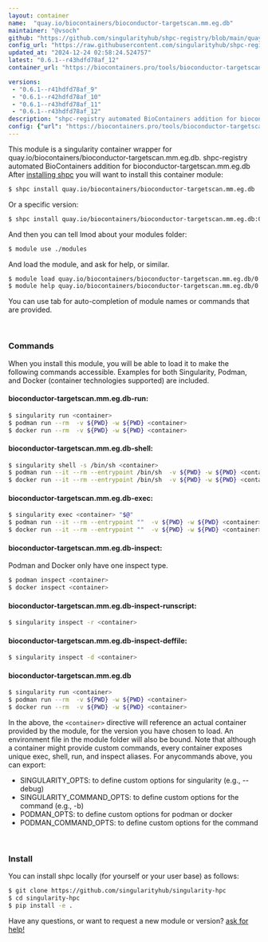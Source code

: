 ```yaml
---
layout: container
name:  "quay.io/biocontainers/bioconductor-targetscan.mm.eg.db"
maintainer: "@vsoch"
github: "https://github.com/singularityhub/shpc-registry/blob/main/quay.io/biocontainers/bioconductor-targetscan.mm.eg.db/container.yaml"
config_url: "https://raw.githubusercontent.com/singularityhub/shpc-registry/main/quay.io/biocontainers/bioconductor-targetscan.mm.eg.db/container.yaml"
updated_at: "2024-12-24 02:58:24.524757"
latest: "0.6.1--r43hdfd78af_12"
container_url: "https://biocontainers.pro/tools/bioconductor-targetscan.mm.eg.db"

versions:
 - "0.6.1--r41hdfd78af_9"
 - "0.6.1--r42hdfd78af_10"
 - "0.6.1--r43hdfd78af_11"
 - "0.6.1--r43hdfd78af_12"
description: "shpc-registry automated BioContainers addition for bioconductor-targetscan.mm.eg.db"
config: {"url": "https://biocontainers.pro/tools/bioconductor-targetscan.mm.eg.db", "maintainer": "@vsoch", "description": "shpc-registry automated BioContainers addition for bioconductor-targetscan.mm.eg.db", "latest": {"0.6.1--r43hdfd78af_12": "sha256:f44d59a50c6e0e4c70ab77c2f687536e77d695ceb2e24c5479e65acb16d068d8"}, "tags": {"0.6.1--r41hdfd78af_9": "sha256:e59c1d04db1c3bbe88ca3073fb9aa4e80a8b611befb95f6e6c35eac318bca418", "0.6.1--r42hdfd78af_10": "sha256:373bee41bad87df957ae1212a0db1935f3031c0970663e17ccbf2e80391d720e", "0.6.1--r43hdfd78af_11": "sha256:0931ee031ae17d0bd9f155237529fe7083ddf255d7a084532640b08d46983c83", "0.6.1--r43hdfd78af_12": "sha256:f44d59a50c6e0e4c70ab77c2f687536e77d695ceb2e24c5479e65acb16d068d8"}, "docker": "quay.io/biocontainers/bioconductor-targetscan.mm.eg.db"}
---
```


This module is a singularity container wrapper for quay.io/biocontainers/bioconductor-targetscan.mm.eg.db.
shpc-registry automated BioContainers addition for bioconductor-targetscan.mm.eg.db
After [installing shpc](#install) you will want to install this container module:


```bash
$ shpc install quay.io/biocontainers/bioconductor-targetscan.mm.eg.db
```

Or a specific version:

```bash
$ shpc install quay.io/biocontainers/bioconductor-targetscan.mm.eg.db:0.6.1--r43hdfd78af_12
```

And then you can tell lmod about your modules folder:

```bash
$ module use ./modules
```

And load the module, and ask for help, or similar.

```bash
$ module load quay.io/biocontainers/bioconductor-targetscan.mm.eg.db/0.6.1--r43hdfd78af_12
$ module help quay.io/biocontainers/bioconductor-targetscan.mm.eg.db/0.6.1--r43hdfd78af_12
```

You can use tab for auto-completion of module names or commands that are provided.

<br>

### Commands

When you install this module, you will be able to load it to make the following commands accessible.
Examples for both Singularity, Podman, and Docker (container technologies supported) are included.

#### bioconductor-targetscan.mm.eg.db-run:

```bash
$ singularity run <container>
$ podman run --rm  -v ${PWD} -w ${PWD} <container>
$ docker run --rm  -v ${PWD} -w ${PWD} <container>
```

#### bioconductor-targetscan.mm.eg.db-shell:

```bash
$ singularity shell -s /bin/sh <container>
$ podman run --it --rm --entrypoint /bin/sh  -v ${PWD} -w ${PWD} <container>
$ docker run --it --rm --entrypoint /bin/sh  -v ${PWD} -w ${PWD} <container>
```

#### bioconductor-targetscan.mm.eg.db-exec:

```bash
$ singularity exec <container> "$@"
$ podman run --it --rm --entrypoint ""  -v ${PWD} -w ${PWD} <container> "$@"
$ docker run --it --rm --entrypoint ""  -v ${PWD} -w ${PWD} <container> "$@"
```

#### bioconductor-targetscan.mm.eg.db-inspect:

Podman and Docker only have one inspect type.

```bash
$ podman inspect <container>
$ docker inspect <container>
```

#### bioconductor-targetscan.mm.eg.db-inspect-runscript:

```bash
$ singularity inspect -r <container>
```

#### bioconductor-targetscan.mm.eg.db-inspect-deffile:

```bash
$ singularity inspect -d <container>
```



#### bioconductor-targetscan.mm.eg.db

```bash
$ singularity run <container>
$ podman run --rm  -v ${PWD} -w ${PWD} <container>
$ docker run --rm  -v ${PWD} -w ${PWD} <container>
```


In the above, the `<container>` directive will reference an actual container provided
by the module, for the version you have chosen to load. An environment file in the
module folder will also be bound. Note that although a container
might provide custom commands, every container exposes unique exec, shell, run, and
inspect aliases. For anycommands above, you can export:

 - SINGULARITY_OPTS: to define custom options for singularity (e.g., --debug)
 - SINGULARITY_COMMAND_OPTS: to define custom options for the command (e.g., -b)
 - PODMAN_OPTS: to define custom options for podman or docker
 - PODMAN_COMMAND_OPTS: to define custom options for the command

<br>

### Install

You can install shpc locally (for yourself or your user base) as follows:

```bash
$ git clone https://github.com/singularityhub/singularity-hpc
$ cd singularity-hpc
$ pip install -e .
```

Have any questions, or want to request a new module or version? [ask for help!](https://github.com/singularityhub/singularity-hpc/issues)